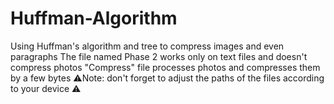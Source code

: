 # Huffman-Algorithm
Using Huffman's algorithm and tree to compress images and even paragraphs
The file named Phase 2 works only on text files and doesn't compress photos
"Compress" file processes photos and compresses them by a few bytes 
⚠️Note: don't forget to adjust the paths of the files according to your device ⚠️
